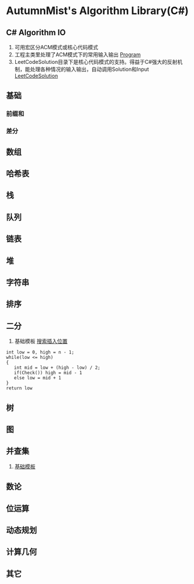 


# AutumnMist's Algorithm Library(C#)
 ## C# Algorithm IO
 1. 可用宏区分ACM模式或核心代码模式
 2.  工程主类里处理了ACM模式下的常用输入输出   [Program](https://github.com/JadenSailing/algorithm-lib/blob/main/Program.cs)
 3. LeetCodeSolution目录下是核心代码模式的支持。得益于C#强大的反射机制，能处理各种情况的输入输出，自动调用Solution和Input  [LeetCodeSolution](https://github.com/JadenSailing/algorithm-lib/tree/main/LeetCodeSolution)
 ## 基础
 ### 前缀和
 ### 差分
 ## 数组
 ## 哈希表
 ## 栈
 ## 队列
 ## 链表
 ## 堆
 ## 字符串
 ## 排序
 ## 二分
 1. 基础模板 [搜索插入位置](https://github.com/JadenSailing/algorithm-lib/blob/main/BinarySearch/Solution_LC_35_%E6%90%9C%E7%B4%A2%E6%8F%92%E5%85%A5%E4%BD%8D%E7%BD%AE.cs)
 ```
int low = 0, high = n - 1;
while(low <= high)
{
	int mid = low + (high - low) / 2;
	if(Check()) high = mid - 1
	else low = mid + 1
}
return low
```
 ## 树
 ## 图
 ## 并查集
 1. [基础模板](https://github.com/JadenSailing/algorithm-lib/blob/main/UnionFind/UnionFind.cs)
 ## 数论
 ## 位运算
 ## 动态规划
 ## 计算几何
 ## 其它
 
 